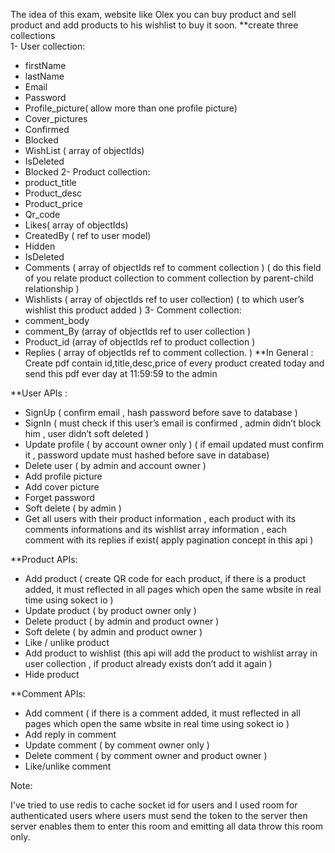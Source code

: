 The idea of this exam, website like Olex you can buy product and sell product and add products to his wishlist to buy it soon.
**create three collections   
1- User collection:
- firstName 
- lastName
- Email
- Password
- Profile_picture( allow more than one profile picture) 
- Cover_pictures
- Confirmed
- Blocked 
- WishList ( array of objectIds)
- IsDeleted
- Blocked
2- Product collection: 
- product_title
- Product_desc
- Product_price
- Qr_code 
- Likes( array of objectIds)
- CreatedBy ( ref to user model)
- Hidden 
- IsDeleted
- Comments ( array of objectIds ref to comment collection ) ( do this field of you relate product collection to comment collection by parent-child relationship ) 
- Wishlists ( array of objectIds ref to user collection) ( to which user’s wishlist this product added ) 
3- Comment collection: 
- comment_body
- comment_By (array of objectIds ref to user collection )
- Product_id (array of objectIds ref to product  collection ) 
- Replies ( array of objectIds ref to comment collection. ) 
**In General : 
Create pdf contain id,title,desc,price of every product created today and send this pdf ever day at 11:59:59 to the admin

**User APIs : 
- SignUp ( confirm email  , hash password before save to database ) 
- SignIn ( must check if this user’s email is confirmed , admin didn’t block him , user didn’t soft deleted ) 
- Update profile ( by account owner only ) ( if email updated must confirm it , password update must hashed before save in database)
- Delete user ( by admin and account owner ) 
- Add profile picture
- Add cover picture 
- Forget password 
- Soft delete ( by admin ) 
- Get all users with their product information , each product with its comments informations and  its wishlist array information , each comment with its replies if exist( apply pagination concept in this api ) 

**Product APIs:
- Add product ( create QR code for each product,  if there is a product added,  it must reflected in all pages which open the same wbsite in real time using sokect io ) 
- Update product ( by product owner only ) 
- Delete product ( by admin and product owner ) 
- Soft delete ( by admin and product owner ) 
- Like / unlike product 
- Add product to wishlist (this api will add the product to wishlist array in user collection  , if product already exists don’t add it again ) 
- Hide product 

**Comment APIs:
- Add comment ( if there is a comment added, it must reflected in all pages which open the same wbsite in real time using sokect io ) 
- Add reply in comment 
- Update comment ( by comment owner only )
- Delete comment ( by comment owner and product owner ) 
- Like/unlike comment 

Note:

I've tried to use redis to cache socket id for users and I used room for authenticated users where users must send the token to the server then server enables them to enter this room and emitting all data throw this room only.

